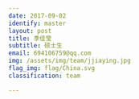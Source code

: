 ```yaml
---
date: 2017-09-02
identify: master
layout: post
title: 季佳莹
subtitle: 硕士生
email: 694106759@qq.com
img: /assets/img/team/jjiaying.jpg
flag_img: flag/China.svg
classification: team

---
```

